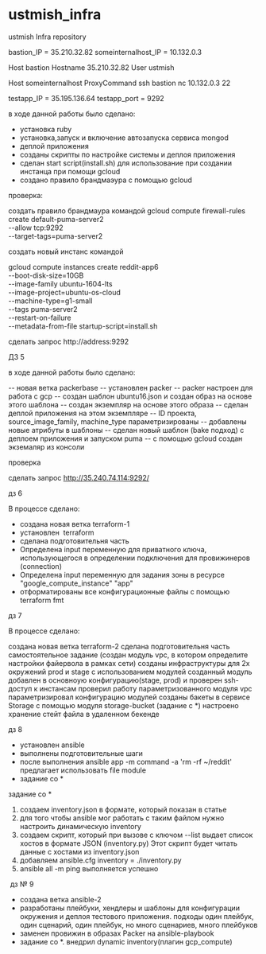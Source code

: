 # ustmish_infra
ustmish Infra repository

bastion_IP = 35.210.32.82
someinternalhost_IP = 10.132.0.3

Host bastion
Hostname 35.210.32.82
User ustmish

Host someinternalhost
ProxyCommand ssh bastion nc 10.132.0.3 22



testapp_IP = 35.195.136.64
testapp_port = 9292

в ходе данной работы было сделано:

- установка ruby
- установка,запуск и включение автозапуска сервиса mongod
- деплой приложения
- созданы скрипты по настройке системы и деплоя приложения
- сделан start script(install.sh) для использование при создании инстанца при помощи gcloud
- создано правило брандмаэура с помощью gcloud

проверка:

создать правило брандмаура командой 
gcloud compute firewall-rules create default-puma-server2 \
--allow tcp:9292 \
--target-tags=puma-server2

создать новый инстанс командой 

gcloud compute instances create reddit-app6 \
--boot-disk-size=10GB \
--image-family ubuntu-1604-lts \
--image-project=ubuntu-os-cloud \
--machine-type=g1-small \
--tags puma-server2 \
--restart-on-failure \
--metadata-from-file startup-script=install.sh

сделать запрос http://address:9292


ДЗ 5

в ходе данной работы было сделано:

-- новая ветка packerbase
-- установлен packer
-- packer настроен для работa c gcp
-- создан шаблон ubuntu16.json и создан образ на основе этого шаблона
-- создан экземпляр на основе этого образа
-- сделан деплой приложения на этом экземпляре
-- ID проекта, source_image_family, machine_type параметризированы
-- добавлены новые атрибуты в шаблоны
-- сделан новый шаблон (bake подход) с деплоем приложения и запуском puma
-- с помощью gcloud создан экземаляр из консоли


проверка 

сделать запрос http://35.240.74.114:9292/


дз 6

 В процессе сделано:
- создана новая ветка terraform-1
- установлен  terraform
- сделана подготовительня часть
- Определена input переменную для приватного ключа,
использующегося в определении подключения для
провижинеров (connection)
- Определена input переменную для задания зоны в ресурсе
"google_compute_instance" "app"
- отформатированы все конфигурационные файлы с помощью terraform fmt

дз 7

В процессе сделано:

создана новая ветка terraform-2
сделана подготовительня часть
cамостоятельное задание (создан модуль vpc, в котором определите настройки файервола в рамках сети)
созданы инфраструктуры для 2х окружений prod и stage с использованием модулей
созданный модуль добавлен в основноую конфигурацию(stage, prod) и проверен ssh-доступ к инстансам
проверил работу параметризованного модуля vpc
параметризировал конфигурацию модулей
созданы бакеты в сервисе Storage с помощью модуля storage-bucket
(задание с *) настроено хранение стейт файла в удаленном бекенде

дз 8

- установлен ansible
- выполнены подготовительные шаги
- после выполнения ansible app -m command -a 'rm -rf ~/reddit' предлагает использовать file module
- задание со *

задание со *

1. создаем inventory.json в формате, который показан в статье
2. для того чтобы ansible мог работать с таким файлом нужно настроить динамическую inventory
3. создаем скрипт, который при вызове с ключом --list выдает список хостов в формате JSON (inventory.py)
Этот скрипт будет читать данные с хостами из inventory.json
4. добавляем ansible.cfg inventory = ./inventory.py
5. ansible all -m ping выполняется успешно


 дз № 9

- создана ветка ansible-2
- разработаны плейбуки, хендлеры и шаблоны для конфигурации окружения и деплоя тестового приложения. подходы один
плейбук, один сценарий, один плейбук, но много сценариев, много плейбуков
- заменен провижин в образах Packer на ansible-playbook
- задание со *. внедрил dynamic inventory(плагин gcp_compute)
